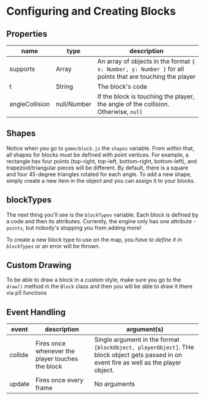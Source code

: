 # Configuring and Creating Blocks

## Properties
| name | type | description 
|-|-|-
| supports | Array | An array of objects in the format `{ x: Number, y: Number }` for all points that are touching the player
| t | String | The block's code
| angleCollision | null/Number | If the block is touching the player, the angle of the collision.  Otherwise, `null`

## Shapes
Notice when you go to `game/block.js` the `shapes` variable.  From within that, all shapes for blocks must be defined with point vertices.  For example, a rectangle has four points (top-right, top-left, bottom-right, bottom-left), and trapezoid/triangular pieces will be different.  By default, there is a square and four 45-degree triangles rotated for each angle.  To add a new shape, simply create a new item in the object and you can assign it to your blocks.

## blockTypes
The next thing you'll see is the `blockTypes` variable.  Each block is defined by a code and then its attributes.  Currently, the engine only has one attribute - `points`, but nobody's stopping you from adding more!

To create a new block type to use on the map, you _have to define it in `blockTypes`_ or an error will be thrown.

## Custom Drawing
To be able to draw a block in a custom style, make sure you go to the `draw()` method in the `Block` class and then you will be able to draw it there via p5 functions

## Event Handling
| event | description | argument(s)
|-|-|-
| collide | Fires once whenever the player touches the block | Single argument in the format `[blockObject, playerObject]`.  THe block object gets passed in on event fire as well as the player object.
| update | Fires once every frame | No arguments
